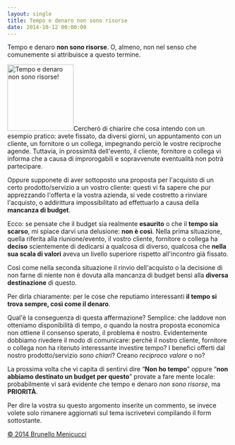 ```yaml
---
layout: single
title: Tempo e denaro non sono risorse
date: 2014-10-12 00:00:00
---
```

Tempo e denaro <strong>non sono risorse</strong>. O, almeno, non nel senso che comunemente si attribuisce a questo termine.

<a href="http://www.blackstarconsulting.it/wp-content/uploads/2014/10/tempo-denaro.jpg"><img class="alignleft size-thumbnail wp-image-1640" src="http://www.blackstarconsulting.it/wp-content/uploads/2014/10/tempo-denaro-150x150.jpg" alt="Tempo e denaro non sono risorse!" width="150" height="150" /></a>Cercherò di chiarire che cosa intendo con un esempio pratico: avete fissato, da diversi giorni, un appuntamento con un cliente, un fornitore o un collega, impegnando perciò le vostre reciproche agende. Tuttavia, in prossimità dell'evento, il cliente, fornitore o collega vi informa che a causa di improrogabili e sopravvenute eventualità non potrà partecipare.

Oppure supponete di aver sottoposto una proposta per l'acquisto di un certo prodotto/servizio a un vostro cliente: questi vi fa sapere che pur apprezzando l'offerta e la vostra azienda, si vede costretto a rinviare l'acquisto, o addirittura impossibilitato ad effettuarlo a causa della <strong>mancanza di budget</strong>.

Ecco: se pensate che il budget sia realmente <strong>esaurito</strong> o che il <strong>tempo sia scarso</strong>, mi spiace darvi una delusione: <strong>non è così</strong>. Nella prima situazione, quella riferita alla riunione/evento, il vostro cliente, fornitore o collega ha <strong>deciso</strong> scientemente di dedicarsi a qualcosa di diverso, qualcosa che <strong>nella sua scala di valori</strong> aveva un livello superiore rispetto all'incontro già fissato.

Così come nella seconda situazione il rinvio dell'acquisto o la decisione di non farne di niente non è dovuta alla mancanza di budget bensì alla <strong>diversa destinazione</strong> di questo.

Per dirla chiaramente: per le cose che reputiamo interessanti <strong>il tempo si trova sempre, così come il denaro</strong>.

Qual'è la conseguenza di questa affermazione? Semplice: che laddove non otteniamo disponibilità di tempo, o quando la nostra proposta economica non ottiene il consenso sperato, il problema è nostro. Evidentemente dobbiamo rivedere il modo di comunicare: perché il nostro cliente, fornitore o collega non ha ritenuto interessante investire tempo? I benefici offerti dal nostro prodotto/servizio <em>sono chiari</em>? Creano <em>reciproco valore</em> o no?

La prossima volta che vi capita di sentirvi dire “<strong>Non ho tempo</strong>” oppure “<strong>non abbiamo destinato un budget per questo</strong>” provate a fare mente locale: probabilmente vi sarà evidente che tempo e denaro <em>non sono risorse</em>, ma <strong>PRIORITÀ</strong>.

Per dire la vostra su questo argomento inserite un commento, se invece volete solo rimanere aggiornati sul tema iscrivetevi compilando il form sottostante.

<a href="http://www.blackstarconsulting.it">© 2014 Brunello Menicucci</a>